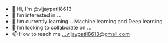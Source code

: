 - 👋 Hi, I’m @vijaypatil8613
- 👀 I’m interested in ...
- 🌱 I’m currently learning ...Machine learning and Deep learning
- 💞️ I’m looking to collaborate on ...
- 📫 How to reach me ...vijaypatil8613@gmail.com
